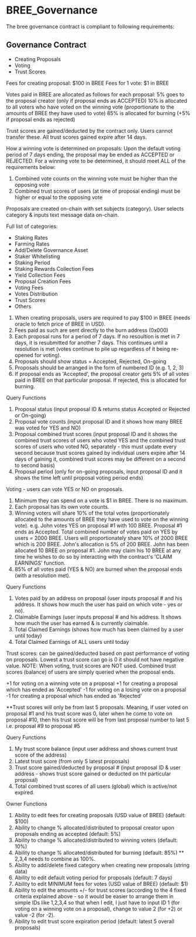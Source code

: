 # BREE_Governance

The bree governance contract is compliant to following requirements:

## Governance Contract
- Creating Proposals
- Voting
- Trust Scores

Fees for creating proposal: $100 in BREE
Fees for 1 vote: $1 in BREE

Votes paid in BREE are allocated as follows for each proposal:
5% goes to the proposal creator (only if proposal ends as ACCEPTED)
10% is allocated to all voters who have voted on the winning vote (proportionate to the amounts of BREE they have used to vote)
85% is allocated for burning (+5% if proposal ends as rejected)

Trust scores are gained/deducted by the contract only. Users cannot transfer these. All trust scores gained expire after 14 days.

How a winning vote is determined on proposals:
Upon the default voting period of 7 days ending, the proposal may be ended as ACCEPTED or REJECTED. For a winning vote to be determined, it should meet ALL of the requirements below:
1. Combined vote counts on the winning vote must be higher than the opposing vote
2. Combined trust scores of users (at time of proposal ending) must be higher or equal to the opposing vote


Proposals are created on-chain with set subjects (category). User selects category & inputs text message data on-chain.

Full list of categories:
- Staking Rates
- Farming Rates
- Add/Delete Governance Asset
- Staker Whitelisting
- Staking Period
- Staking Rewards Collection Fees
- Yield Collection Fees
- Proposal Creation Fees
- Voting Fees
- Votes Distribution
- Trust Scores
- Others

1. When creating proposals, users are required to pay $100 in BREE (needs oracle to fetch price of BREE in USD). 
2. Fees paid as such are sent directly to the burn address (0x000)
3. Each proposal runs for a period of 7 days. If no resoultion is met in 7 days, it is resubmitted for another 7 days. This continues until a resolution is met (votes continue to pile up regardless of it being re-opened for voting).
4. Proposals should show status = Accepted, Rejected, On-going
5. Proposals should be arranged in the form of numbered ID (e.g. 1, 2, 3)
6. If proposal ends as 'Accepted', the proposal creator gets 5% of all votes paid in BREE on that particular proposal. If rejected, this is allocated for burning.

Query Functions
1. Proposal status (input proposal ID & returns status Accepted or Rejected or On-going)
2. Proposal vote counts (input proposal ID and it shows how many BREE was voted for YES and NO)
3. Proposal combined trust scores (input proposal ID and it shows the combined trust scores of users who voted YES and the combined trust scores of users who voted NO, separately - this must update every second because trust scores gained by individual users expire after 14 days of gaining it, combined trust scores may be different on a second to second basis)
4. Proposal period (only for on-going proposals, input proposal ID and it shows the time left until proposal voting period ends)


Voting - users can vote YES or NO on proposals.
1. Minimum they can spend on a vote is $1 in BREE. There is no maximum.
2. Each proposal has its own vote counts.
3. Winning voters will share 10% of the total votes (proportionately allocated to the amounts of BREE they have used to vote on the winning vote).
e.g. John votes YES on proposal #1 with 100 BREE. Proposal #1 ends as Accepted. Total combined number of votes paid on YES by users = 2000 BREE. Users will proportionately share 10% of 2000 BREE which is 200 BREE. John's allocation is 5% of 200 BREE. John has been allocated 10 BREE on proposal #1. John may claim his 10 BREE at any time he wishes to do so by interacting with the contract's 'CLAIM EARNINGS' function.
4. 85% of all votes paid (YES & NO) are burned when the proposal ends (with a resolution met). 

Query Functions
1. Votes paid by an address on proposal (user inputs proposal # and his address. It shows how much the user has paid on which vote - yes or no).
2. Claimable Earnings (user inputs proposal # and his address. It shows how much the user has earned & is currently claimable.
3. Total Claimed Earnings (shows how much has been claimed by a user until today)
4. Total Claimed Earnings of ALL users until today

Trust scores: can be gained/deducted based on past performance of voting on proposals. Lowest a trust score can go is 0 it should not have negative value.
NOTE: When voting, trust scores are NOT used. Combined trust scores (balance) of users are simply queried when the proposal ends.

+1 for voting on a winning vote on a proposal
+1 for creating a proposal which has ended as 'Accepted'
-1 for voting on a losing vote on a proposal
-1 for creating a proposal which has ended as 'Rejected'

**Trust scores will only be from last 5 proposals. Meaning, if user voted on proposal #1 and his trust score was 0, later when he come to vote on proposal #10, then his
trust score will be from last proposal number to last 5 i.e. proposal #9 to proposal #5 

Query Functions
1. My trust score balance (input user address and shows current trust score of the address)
2. Latest trust score (from only 5 latest proposals)
3. Trust score gained/deducted by proposal # (input proposal ID & user address - shows trust score gained or deducted on tht particular proposal)
4. Total combined trust scores of all users (global) which is active/not expired.

Owner Functions
1. Ability to edit fees for creating proposals (USD value of BREE) (default: $100)
2. Ability to change % allocated/distributed to proposal creator upon proposals ending as accepted (default: 5%)
3. Ability to change % allocated/distributed to winning voters (default: 10%)
4. Ability to change % allocated/distributed for burning (default: 85%)
** 2,3,4 needs to combine as 100%. 
5. Ability to add/delete fixed category when creating new proposals (string data)
6. Ability to edit default voting period for proposals (default: 7 days)
7. Ability to edit MINIMUM fees for votes (USD value of BREE) (default: $1)
8. Ability to edit the amounts +/- for trust scores (according to the 4 fixed criteria explained above - so it would be easier to arrange them in simple IDs like 1,2,3,4 so that when I edit, I just have to input ID 1 (for voting on a winning vote on a proposal), change to value 2 (for +2) or value -2 (for -2).
9. Ability to edit trust score expiration period (default: latest 5 overall proposals)
